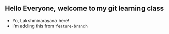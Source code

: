 ## Hello Everyone, welcome to my git learning class

- Yo, Lakshminarayana here!
- I'm adding this from `feature-branch`